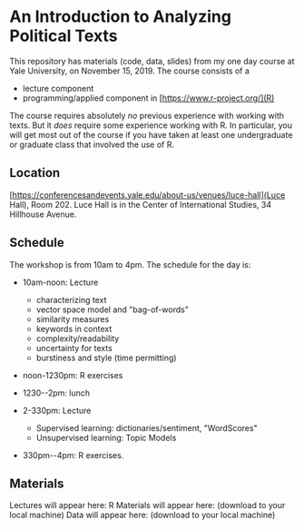 # An Introduction to Analyzing Political Texts
This repository has materials (code, data, slides) from my one day course at Yale University, on November 15, 2019. The course consists of a
* lecture component
* programming/applied component in [https://www.r-project.org/](R)

The course requires absolutely *no* previous experience with working with texts.  But it *does* require some experience working with R.  In particular, you will get most out of the course if you have taken at least one undergraduate or graduate class that involved the use of R.

## Location
[https://conferencesandevents.yale.edu/about-us/venues/luce-hall](Luce Hall), Room 202. Luce Hall is in the Center of International Studies, 34 Hillhouse Avenue.

## Schedule
The workshop is from 10am to 4pm.  The schedule for the day is: 
* 10am-noon: Lecture
  * characterizing text
  * vector space model and "bag-of-words"
  * similarity measures
  * keywords in context
  * complexity/readability
  * uncertainty for texts
  * burstiness and style (time permitting)
* noon-1230pm: R exercises

* 1230--2pm: lunch

* 2-330pm: Lecture
  * Supervised learning: dictionaries/sentiment, "WordScores"
  * Unsupervised learning: Topic Models 
* 330pm--4pm: R exercises.

## Materials
Lectures will appear here: 
R Materials will appear here: (download to your local machine)
Data will appear here: (download to your local  machine)

